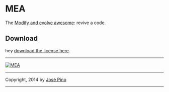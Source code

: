 MEA
===

The [Modify and evolve awesome](http://jofpin.github.io/MEA/): revive a code.

## Download

hey [download the license here](https://github.com/bullgit/MEA/blob/master/MEA.md). 

-------------

[![MEA](https://s3-us-west-2.amazonaws.com/s.cdpn.io/84557/MEA.png)](https://s3-us-west-2.amazonaws.com/s.cdpn.io/84557/MEA.png)

-------------

Copyright, 2014 by [José Pino](http://twitter.com/jofpin)

-------------
